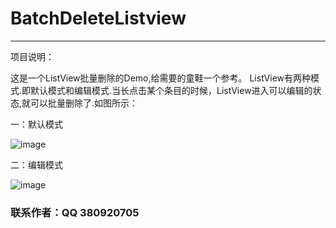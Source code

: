 ﻿BatchDeleteListview
===================
-----------------------------------
项目说明：<br />

  这是一个ListView批量删除的Demo,给需要的童鞋一个参考。
ListView有两种模式.即默认模式和编辑模式.当长点击某个条目的时候，ListView进入可以编辑的状态,就可以批量删除了.如图所示：<br />

一：默认模式<br />

 ![image](https://github.com/cuiyue1988/BatchDeleteListview/raw/master/pic1.png)<br />
 
二：编辑模式<br />

 ![image](https://github.com/cuiyue1988/BatchDeleteListview/raw/master/pic2.png)<br />
 

### 联系作者：QQ 380920705

